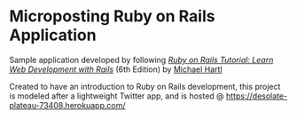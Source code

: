 # Microposting Ruby on Rails Application

Sample application developed by following
[*Ruby on Rails Tutorial:
Learn Web Development with Rails*](https://www.railstutorial.org/)
(6th Edition)
by [Michael Hartl](https://www.michaelhartl.com/)

Created to have an introduction to Ruby on Rails development, this project is modeled after a lightweight Twitter app, and is hosted @ https://desolate-plateau-73408.herokuapp.com/
